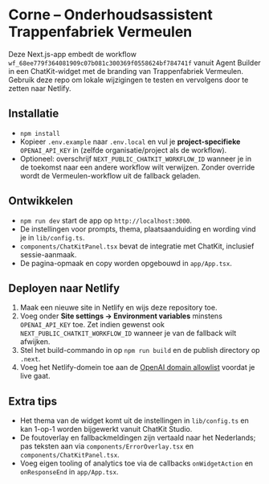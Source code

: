 # Corne – Onderhoudsassistent Trappenfabriek Vermeulen

Deze Next.js-app embedt de workflow `wf_68ee779f364081909c07b081c300369f0558624bf784741f` vanuit Agent Builder in een ChatKit-widget met de branding van Trappenfabriek Vermeulen. Gebruik deze repo om lokale wijzigingen te testen en vervolgens door te zetten naar Netlify.

## Installatie
- `npm install`
- Kopieer `.env.example` naar `.env.local` en vul je **project-specifieke** `OPENAI_API_KEY` in (zelfde organisatie/project als de workflow).
- Optioneel: overschrijf `NEXT_PUBLIC_CHATKIT_WORKFLOW_ID` wanneer je in de toekomst naar een andere workflow wilt verwijzen. Zonder override wordt de Vermeulen-workflow uit de fallback geladen.

## Ontwikkelen
- `npm run dev` start de app op `http://localhost:3000`.
- De instellingen voor prompts, thema, plaatsaanduiding en wording vind je in `lib/config.ts`.
- `components/ChatKitPanel.tsx` bevat de integratie met ChatKit, inclusief sessie-aanmaak.
- De pagina-opmaak en copy worden opgebouwd in `app/App.tsx`.

## Deployen naar Netlify
1. Maak een nieuwe site in Netlify en wijs deze repository toe.
2. Voeg onder **Site settings → Environment variables** minstens `OPENAI_API_KEY` toe. Zet indien gewenst ook `NEXT_PUBLIC_CHATKIT_WORKFLOW_ID` wanneer je van de fallback wilt afwijken.
3. Stel het build-commando in op `npm run build` en de publish directory op `.next`.
4. Voeg het Netlify-domein toe aan de [OpenAI domain allowlist](https://platform.openai.com/settings/organization/security/domain-allowlist) voordat je live gaat.

## Extra tips
- Het thema van de widget komt uit de instellingen in `lib/config.ts` en kan 1-op-1 worden bijgewerkt vanuit ChatKit Studio.
- De foutoverlay en fallbackmeldingen zijn vertaald naar het Nederlands; pas teksten aan via `components/ErrorOverlay.tsx` en `components/ChatKitPanel.tsx`.
- Voeg eigen tooling of analytics toe via de callbacks `onWidgetAction` en `onResponseEnd` in `app/App.tsx`.
